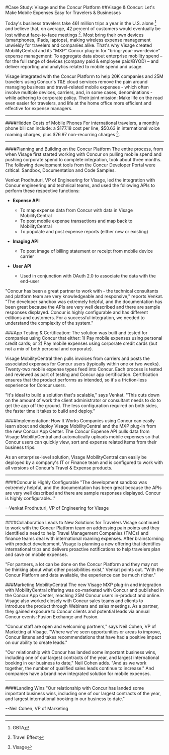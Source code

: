 #Case Study: Visage and the Concur Platform
##Visage & Concur: Let's Make Mobile Expenses Easy for Travelers & Businesses


Today's business travelers take 461 million trips a year in the U.S. alone [^1] and believe that, on average, 42 percent of customers would eventually be lost without face-to-face meetings [^2]. Most bring their own devices (smartphones, iPads, laptops), making wireless expense management unwieldy for travelers and companies alike. That's why Visage created MobilityCentral and its "MXP" Concur plug-in for "bring-your-own-device" expense management: To aggregate data about enterprise mobility spend – for the full range of devices (company paid & employee paid/BYOD) – and deliver reporting and analytics related to mobile spend and usage.

Visage integrated with the Concur Platform to help 20K companies and 25M travelers using Concur's T&E cloud services remove the pain around managing business and travel-related mobile expenses - which often involve multiple devices, carriers, and, in some cases, denominations - while adhering to corporate policy. Their joint mission: Make life on the road even easier for travelers, and life at the home office more efficient and effective for expense managers.

---
####Hidden Costs of Mobile Phones
For international travelers, a monthly phone bill can include: a $177.18 cost per line, $50.63 in international voice roaming charges, plus $76.97 non-recurring charges [^3].

---

####Planning and Building on the Concur Platform
The entire process, from when Visage first started working with Concur on pulling mobile spend and pushing corporate spend to complete integration, took about three months. The following development tools from the Concur Developer Portal were critical: Sandbox, Documentation and Code Samples.

Venkat Prodhuturi, VP of Engineering for Visage, led the integration with Concur engineering and technical teams, and used the following APIs to perform these respective functions:

* **Expense API**
	* To map expense data from Concur with data in Visage MobilityCentral
	* To post mobile expense transactions and map back to MobilityCentral
	* To populate and post expense reports (either new or existing)


* **Imaging API**
	* To post image of billing statement or receipt from mobile device carrier

* **User API**
	* Used in conjunction with OAuth 2.0 to associate the data with the end-user

"Concur has been a great partner to work with - the technical consultants and platform team are very knowledgeable and responsive," reports Venkat. "The developer sandbox was extremely helpful, and the documentation has been great because the APIs are very well described and there are sample responses displayed. Concur is highly configurable and has different editions and customers. For a successful integration, we needed to understand the complexity of the system."

###App Testing & Certification:
The solution was built and tested for companies using Concur that either: 1) Pay mobile expenses using personal credit cards; or 2) Pay mobile expenses using corporate credit cards (but not a mix of both personal and corporate).

Visage MobilityCentral then pulls invoices from carriers and posts the associated expenses for Concur users (typically within one or two weeks). Twenty-two mobile expense types feed into Concur. Each process is tested and reviewed as part of testing and Concur app certification. Certification ensures that the product performs as intended, so it's a friction-less experience for Concur users.

"It's ideal to build a solution that's scalable," says Venkat. "This cuts down on the amount of work the client administrator or consultant needs to do to get the app off the ground. The less configuration required on both sides, the faster time it takes to build and deploy."

####Implementation: How It Works
Companies using Concur can easily learn about and deploy Visage MobilityCentral and the MXP plug-in from the new Concur App Center. The Concur Expense API pulls data from Visage MobilityCentral and automatically uploads mobile expenses so that Concur users can quickly view, sort and expense related items from their business trips.

As an enterprise-level solution, Visage MobilityCentral can easily be deployed by a company's IT or Finance team and is configured to work with all versions of Concur's Travel & Expense products.

-----

####Concur is Highly Configurable
"The development sandbox was extremely helpful, and the documentation has been great because the APIs are very well described and there are sample responses displayed. Concur is highly configurable..."

--Venkat Prodhuturi, VP of Engineering for Visage

----

####Collaboration Leads to New Solutions for Travelers
Visage continued to work with the Concur Platform team on addressing pain points and they identified a need to help Travel Management Companies (TMCs) and finance teams deal with international roaming expenses. After brainstorming with product development, Visage is planning a new offering that identifies international trips and delivers proactive notifications to help travelers plan and save on mobile expenses.


"For partners, a lot can be done on the Concur Platform and they may not be thinking about what other possibilities exist," Venkat points out. "With the Concur Platform and data available, the experience can be much richer."

###Marketing MobilityCentral
The new Visage MXP plug-in and integration with MobilityCentral offering was co-marketed with Concur and published in the Concur App Center, reaching 25M Concur users in-product and online. Visage also worked closely with Concur sales teams and clients to introduce the product through Webinars and sales meetings. As a partner, they gained exposure to Concur clients and potential leads via annual Concur events: Fusion Exchange and Fusion.

"Concur staff are open and welcoming partners," says Neil Cohen, VP of Marketing at Visage. "Where we've seen opportunities or areas to improve, Concur listens and takes recommendations that have had a positive impact on our ability to create leads."

"Our relationship with Concur has landed some important business wins, including one of our largest contracts of the year, and largest international booking in our business to date," Neil Cohen adds. "And as we work together, the number of qualified sales leads continue to increase." And companies have a brand new integrated solution for mobile expenses.

 ----

####Landing Wins
"Our relationship with Concur has landed some important business wins, including one of our largest contracts of the year, and largest international booking in our business to date."

--Neil Cohen, VP of Marketing

---
 

 

[^1]:GBTA

[^2]:Travel Effect

[^3]:Visage